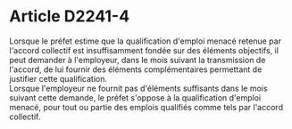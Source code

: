 # Article D2241-4

  
Lorsque le préfet estime que la qualification d'emploi menacé retenue par l'accord collectif est insuffisamment fondée sur des éléments objectifs, il peut demander à l'employeur, dans le mois suivant la transmission de l'accord, de lui fournir des éléments complémentaires permettant de justifier cette qualification.   
Lorsque l'employeur ne fournit pas d'éléments suffisants dans le mois suivant cette demande, le préfet s'oppose à la qualification d'emploi menacé, pour tout ou partie des emplois qualifiés comme tels par l'accord collectif.
